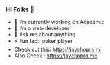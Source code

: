 ### Hi Folks 👋

- 🔭 I’m currently working on Academic
- 🌱 I’m a web-developer
- 💬 Ask me about anything
- ⚡ Fun fact: poker player
- Check out this: https://jaychopra.ml
- Also Check : https://jaychopra.me

